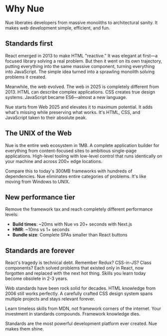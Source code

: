 
# Why Nue
Nue liberates developers from massive monoliths to architectural sanity. It makes web development simple, efficient, and fun.


## Standards first
React emerged in 2013 to make HTML "reactive." It was elegant at first—a focused library solving a real problem. But then it went on its own trajectory, putting everything into the same massive component, turning everything into JavaScript. The simple idea turned into a sprawling monolith solving problems it created.

Meanwhile, the web evolved. The web in 2025 is completely different from 2013. HTML can describe complex applications. CSS creates true design systems. JavaScript became ES6—almost a new language.

Nue starts from Web 2025 and elevates it to maximum potential. It adds what's missing while preserving what works. It's HTML, CSS, and JavaScript taken to their absolute peak.

## The UNIX of the Web
Nue is the entire web ecosystem in 1MB. A complete application builder for everything from content-focused sites to ambitious single-page applications. High-level tooling with low-level control that runs identically on your machine and across 200+ edge locations.

Compare this to today's 300MB frameworks with hundreds of dependencies. Nue eliminates entire categories of problems. It's like moving from Windows to UNIX.


## New performance tier
Remove the framework tax and reach completely different performance levels:

- **Build times**: ~20ms with Nue vs 20+ seconds with Next.js
- **HMR**: ~10ms vs 1+ seconds
- **Bundle size**: Complete SPAs smaller than React buttons


## Standards are forever
React's tragedy is technical debt. Remember Redux? CSS-in-JS? Class components? Each solved problems that existed only in React, now forgotten and replaced with the next hot thing. Skills you learn today become obsolete in 2-3 years.

Web standards have been rock solid for decades. HTML knowledge from 2006 still works perfectly. A carefully crafted CSS design system spans multiple projects and stays relevant forever.

Learn timeless skills from MDN, not framework corners of the internet. Your investment in standards compounds. Framework knowledge dies.

Standards are the most powerful development platform ever created. Nue makes them shine.